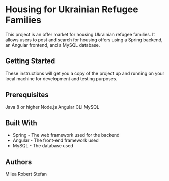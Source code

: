 # Housing for Ukrainian Refugee Families

This project is an offer market for housing Ukrainian refugee families. It allows users to post and search for housing offers using a Spring backend, an Angular frontend, and a MySQL database.

## Getting Started
These instructions will get you a copy of the project up and running on your local machine for development and testing purposes.

## Prerequisites
Java 8 or higher
Node.js
Angular CLI
MySQL

## Built With
- Spring - The web framework used for the backend
- Angular - The front-end framework used
- MySQL - The database used

## Authors
Milea Robert Stefan

